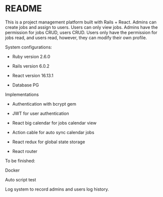 # README

This is a project management platform built with Rails + React. Admins can create jobs and assign to users. Users can only view jobs. Admins have the permission for jobs CRUD, users CRUD. Users only have the permission for jobs read, and users read, however, they can modify their own profile.

System configurations:

* Ruby version 2.6.0

* Rails version 6.0.2

* React version 16.13.1

* Database PG

Implementations

* Authentication with bcrypt gem

* JWT for user authentication

* React big calendar for jobs calendar view

* Action cable for auto sync calendar jobs

* React redux for global state storage

* React router

To be finished:

Docker

Auto script test

Log system to record admins and users log history.
